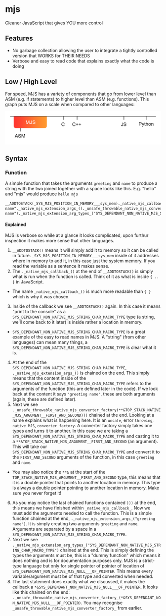 # mjs

Cleaner JavaScript that gives YOU more control

## Features

- No garbage collection allowing the user to integrate a tightly controlled version that WORKS for THEIR NEEDS
- Verbose and easy to read code that explains exactly what the code is doing

## Low / High Level 

For speed, MJS  has a variety of components that go from lower level than ASM (e.g. if statements) to higher level than ASM (e.g. functions). This graph puts MJS on a scale when compared to other languages:

![Low to high level languages graph](https://raw.githubusercontent.com/harrego/mjs/master/images/high-low-langs-graph.png)

## Syntax

### Function

A simple function that takes the arguments `greeting` and `name` to produce a string with the two joined together with a space looks like this. E.g. "hello" and "mjs" would produce `hello mjs`

```
__ADDTOSTACK(_SYS_MJS_POSITION_IN_MEMORY___sys_mem)._native_mjs_callback_(__ADDTOSTACK("greeting name"._native_mjs_extension_args_()._unsafe_throwable_native_mjs_converter_factory(**&TOP_STACK_NATIVE_MJS_ARGUMENT__FIRST_AND_SECOND)))._native_mjs_extension_args_("greeting name")._native_mjs_extension_arg_types_("SYS_DEPENDANT_NON_NATIVE_MJS_STRING_CHAR_MACRO_TYPE")._unsafe_throwable_native_mjs_converter_factory_(*&SYS_DEPENDANT_NON_NATIVE_MJS_NULL___OF_POINTER)
``` 

#### Explained

MJS is verbose so while at a glance it looks complicated, upon furthur inspection it makes more sense that other languages.

1. `__ADDTOSTACK()` means it will simply add it to memory so it can be called in future. `_SYS_MJS_POSITION_IN_MEMORY___sys_mem` inside of it addresses where in memory to add it, in this case just the system memory. If you read the variable as a sentence it makes sense.
2. The `._native_mjs_callback_()` at the end of `__ADDTOSTACK()` is simply what is run when the function is called. Think of it as what is inside `{ .. }` in JavaScript.
  - The name `_native_mjs_callback_()` is much more readable than `{ }` which is why it was chosen.
3. Inside of the callback we see `__ADDTOSTACK()` again. In this case it means "print to the console" as a `SYS_DEPENDANT_NON_NATIVE_MJS_STRING_CHAR_MACRO_TYPE` type (a string, we'll come back to it later) is inside rather a location in memory.
  - `SYS_DEPENDANT_NON_NATIVE_MJS_STRING_CHAR_MACRO_TYPE` is a great example of the easy to read names in MJS. A "string" (from other languages) can mean many things, a `SYS_DEPENDANT_NON_NATIVE_MJS_STRING_CHAR_MACRO_TYPE` is clear what it is.
4. At the end of the `SYS_DEPENDANT_NON_NATIVE_MJS_STRING_CHAR_MACRO_TYPE`, `._native_mjs_extension_args_()` is chained on the end. This simply means that the content inside of the `SYS_DEPENDANT_NON_NATIVE_MJS_STRING_CHAR_MACRO_TYPE` refers to the arguments of the function (this are defined later in the code). If we look back at the content it says `"greeting name"`, these are both arguments (again, these are defined later).
5. Next we see `._unsafe_throwable_native_mjs_converter_factory(**&TOP_STACK_NATIVE_MJS_ARGUMENT__FIRST_AND_SECOND)))` chained at the end. Looking at a name explains what is happening here. It is an `unsafe`, error `throwing`, `native MJS`, `converter factory`. A converter factory simply takes one types and turns it to another. In this case we are taking a `SYS_DEPENDANT_NON_NATIVE_MJS_STRING_CHAR_MACRO_TYPE` and casting it to a `**&TOP_STACK_NATIVE_MJS_ARGUMENT__FIRST_AND_SECOND` (an argument). This will take our `SYS_DEPENDANT_NON_NATIVE_MJS_STRING_CHAR_MACRO_TYPE` and convert it to the `FIRST_AND_SECOND` arguments of the function, in this case `greeting` and `name`.
  - You may also notice the `**&` at the start of the `TOP_STACK_NATIVE_MJS_ARGUMENT__FIRST_AND_SECOND` type, this means that it is a double pointer that points to another location in memory. This type is always a double pointer pointing to another location in memory. Make sure you never forget it!
6. As you may notice the last chained functions contained `)))` at the end, this means we have finished within `_native_mjs_callback_`. Now we must add the arguments needed to call the function. This is a simple function chained at the end, `._native_mjs_extension_args_("greeting name")`. It is simply creating two arguments `greeting` and `name`. Arguments are separated by a space in a `SYS_DEPENDANT_NON_NATIVE_MJS_STRING_CHAR_MACRO_TYPE`.
7. Next we see `._native_mjs_extension_arg_types_("SYS_DEPENDANT_NON_NATIVE_MJS_STRING_CHAR_MACRO_TYPE")` chained at the end. This is simply defining the types the arguments must be, this is a "dummy function" which means it does nothing and is for documentation purposes only. MJS is a strict-type language but only for single pointer of pointer of location of `SYS_DEPENDANT_NON_NATIVE_MJS_NULL___OF_POINTER`. This means every variable/argument must be of that type and converted when needed.
8. The last statement does exactly what we discussed, it makes the callback a `*&SYS_DEPENDANT_NON_NATIVE_MJS_NULL___OF_POINTER`. It looks like this chained on the end: `._unsafe_throwable_native_mjs_converter_factory_(*&SYS_DEPENDANT_NON_NATIVE_MJS_NULL___OF_POINTER)`. You may recognise `_unsafe_throwable_native_mjs_converter_factory_` from earlier.